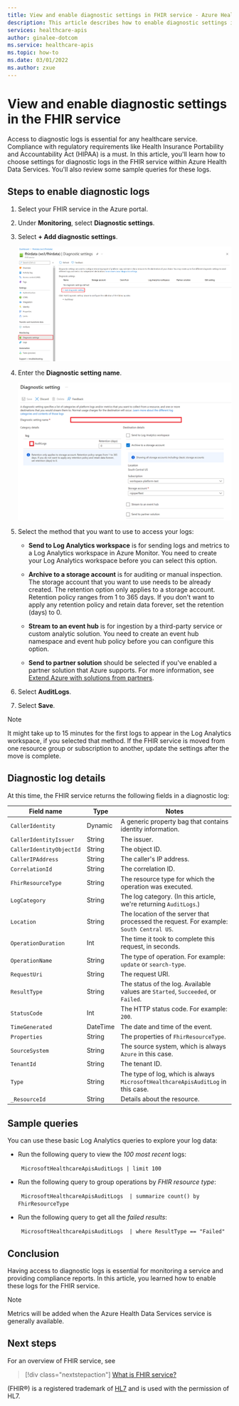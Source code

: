 ```yaml
---
title: View and enable diagnostic settings in FHIR service - Azure Health Data Services
description: This article describes how to enable diagnostic settings in FHIR service and review some sample queries for audit logs.
services: healthcare-apis
author: ginalee-dotcom
ms.service: healthcare-apis
ms.topic: how-to
ms.date: 03/01/2022
ms.author: zxue
---
```


# View and enable diagnostic settings in the FHIR service

Access to diagnostic logs is essential for any healthcare service. Compliance with regulatory requirements like Health Insurance Portability and Accountability Act (HIPAA) is a must. In this article, you'll learn how to choose settings for diagnostic logs in the FHIR service within Azure Health Data Services. You'll also review some sample queries for these logs.

## Steps to enable diagnostic logs

1. Select your FHIR service in the Azure portal.

2. Under **Monitoring**, select **Diagnostic settings**.

3. Select **+ Add diagnostic settings**.

   [ ![Screenshot of the diagnostic settings page in the Azure portal.](media/diagnostic-logs/fhir-diagnostic-settings-screen.png) ](media/diagnostic-logs/fhir-diagnostic-settings-screen.png#lightbox)

4. Enter the **Diagnostic setting name**.
 
   [ ![Screenshot of the destination details and the checkbox for enabling or disabling audit logs.](media/diagnostic-logs/fhir-diagnostic-settings-add.png) ](media/diagnostic-logs/fhir-diagnostic-settings-add.png#lightbox)

5. Select the method that you want to use to access your logs:

   - **Send to Log Analytics workspace** is for sending logs and metrics to a Log Analytics workspace in Azure Monitor. You need to create your Log Analytics workspace before you can select this option.
   
   - **Archive to a storage account** is for auditing or manual inspection. The storage account that you want to use needs to be already created. The retention option only applies to a storage account. Retention policy ranges from 1 to 365 days. If you don't want to apply any retention policy and retain data forever, set the retention (days) to 0.

   - **Stream to an event hub** is for ingestion by a third-party service or custom analytic solution. You need to create an event hub namespace and event hub policy before you can configure this option.
   
   - **Send to partner solution** should be selected if you've enabled a partner solution that Azure supports. For more information, see [Extend Azure with solutions from partners](../../partner-solutions/overview.md).

6. Select **AuditLogs**.

7. Select **Save**.

> [!NOTE]
> It might take up to 15 minutes for the first logs to appear in the Log Analytics workspace, if you selected that method. If the FHIR service is moved from one resource group or subscription to another, update the settings after the move is complete.


## Diagnostic log details

At this time, the FHIR service returns the following fields in a diagnostic log:

|Field name|Type|Notes|
|----------|----|-----|
|`CallerIdentity` |Dynamic|A generic property bag that contains identity information.|
|`CallerIdentityIssuer` | String| The issuer.|
|`CallerIdentityObjectId` | String| The object ID.|
|`CallerIPAddress` | String| The caller's IP address.|
|`CorrelationId` | String| The correlation ID.|
|`FhirResourceType` | String| The resource type for which the operation was executed.|
|`LogCategory` | String| The log category. (In this article, we're returning `AuditLogs`.)|
|`Location` | String| The location of the server that processed the request. For example: `South Central US`.|
|`OperationDuration` | Int| The time it took to complete this request, in seconds.|
|`OperationName` | String| The type of operation. For example: `update` or `search-type`.|
|`RequestUri` | String| The request URI.|
|`ResultType` | String| The status of the log. Available values are `Started`, `Succeeded`, or `Failed`.|
|`StatusCode` | Int| The HTTP status code. For example: `200`.|
|`TimeGenerated` | DateTime| The date and time of the event.|
|`Properties` | String| The properties of `FhirResourceType`.|
|`SourceSystem` | String| The source system, which is always `Azure` in this case.|
|`TenantId` | String | The tenant ID.|
|`Type` | String| The type of log, which is always `MicrosoftHealthcareApisAuditLog` in this case.|
|`_ResourceId` | String| Details about the resource.|		
		
## Sample queries

You can use these basic Log Analytics queries to explore your log data:

- Run the following query to view the *100 most recent* logs:

  `
  MicrosoftHealthcareApisAuditLogs
  | limit 100`

- Run the following query to group operations by *FHIR resource type*:

  `
  MicrosoftHealthcareApisAuditLogs 
  | summarize count() by FhirResourceType`

- Run the following query to get all the *failed results*:

  `
  MicrosoftHealthcareApisAuditLogs 
  | where ResultType == "Failed"`	

## Conclusion

Having access to diagnostic logs is essential for monitoring a service and providing compliance reports. In this article, you learned how to enable these logs for the FHIR service. 

> [!NOTE]
> Metrics will be added when the Azure Health Data Services service is generally available.

## Next steps

For an overview of FHIR service, see

>[!div class="nextstepaction"]
>[What is FHIR service?](overview.md)	

(FHIR&#174;) is a registered trademark of [HL7](https://hl7.org/fhir/) and is used with the permission of HL7.
